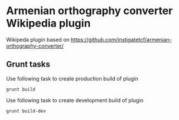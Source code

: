 # Armenian orthography converter Wikipedia plugin

Wikipeda plugin based on https://github.com/instigatetcf/armenian-orthography-converter/

## Grunt tasks

Use following task to create production build of plugin

    grunt build

Use following task to create development build of plugin

    grunt build-dev
